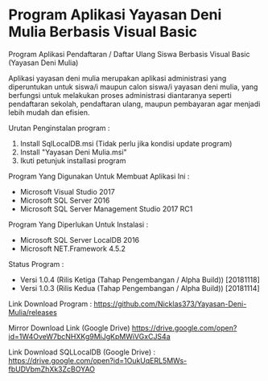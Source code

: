 # Program Aplikasi Yayasan Deni Mulia Berbasis Visual Basic

Program Aplikasi Pendaftaran / Daftar Ulang Siswa Berbasis Visual Basic (Yayasan Deni Mulia)

Aplikasi yayasan deni mulia merupakan aplikasi administrasi yang diperuntukan untuk siswa/i 
maupun calon siswa/i yayasan deni mulia, yang berfungsi untuk melakukan proses administrasi 
diantaranya seperti pendaftaran sekolah, pendaftaran ulang, maupun pembayaran agar menjadi 
lebih mudah dan efisien.

Urutan Penginstalan program :
1. Install SqlLocalDB.msi (Tidak perlu jika kondisi update program)
2. Install "Yayasan Deni Mulia.msi" 
3. Ikuti petunjuk installasi program

Program Yang Digunakan Untuk Membuat Aplikasi Ini :
- Microsoft Visual Studio 2017
- Microsoft SQL Server 2016
- Microsoft SQL Server Management Studio 2017 RC1

Program Yang Diperlukan Untuk Instalasi :
- Microsoft SQL Server LocalDB 2016
- Microsoft NET.Framework 4.5.2

Status Program :
- Versi 1.0.4 (Rilis Ketiga (Tahap Pengembangan / Alpha Build))
  [20181118]
- Versi 1.0.3 (Rilis Kedua (Tahap Pengembangan / Alpha Build))
  [20181114]
  
Link Download Program :
https://github.com/Nicklas373/Yayasan-Deni-Mulia/releases

Mirror Download Link (Google Drive)
https://drive.google.com/open?id=1W4OveW7bcNHXKg9MiJgKpMWiVGxCJS4a

Link Download SQLLocalDB (Google Drive) :
https://drive.google.com/open?id=1OukUqERL5MWs-fbUDVbmZhXk3ZcBOYAO
